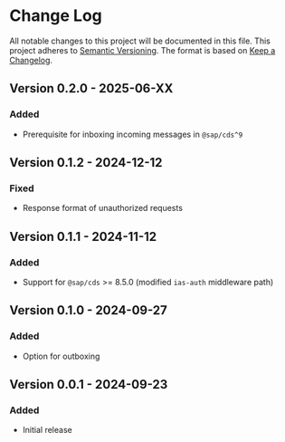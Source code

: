 # Change Log

All notable changes to this project will be documented in this file.
This project adheres to [Semantic Versioning](http://semver.org/).
The format is based on [Keep a Changelog](http://keepachangelog.com/).

## Version 0.2.0 - 2025-06-XX

### Added

- Prerequisite for inboxing incoming messages in `@sap/cds^9`

## Version 0.1.2 - 2024-12-12

### Fixed

- Response format of unauthorized requests

## Version 0.1.1 - 2024-11-12

### Added

- Support for `@sap/cds` >= 8.5.0 (modified `ias-auth` middleware path)

## Version 0.1.0 - 2024-09-27

### Added

- Option for outboxing

## Version 0.0.1 - 2024-09-23

### Added

- Initial release
